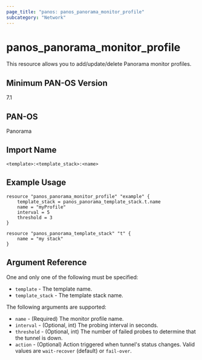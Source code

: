 ```yaml
---
page_title: "panos: panos_panorama_monitor_profile"
subcategory: "Network"
---
```


# panos_panorama_monitor_profile

This resource allows you to add/update/delete Panorama monitor profiles.


## Minimum PAN-OS Version

7.1


## PAN-OS

Panorama


## Import Name

```shell
<template>:<template_stack>:<name>
```

## Example Usage

```hcl
resource "panos_panorama_monitor_profile" "example" {
    template_stack = panos_panorama_template_stack.t.name
    name = "myProfile"
    interval = 5
    threshold = 3
}

resource "panos_panorama_template_stack" "t" {
    name = "my stack"
}
```

## Argument Reference

One and only one of the following must be specified:

* `template` - The template name.
* `template_stack` - The template stack name.

The following arguments are supported:

* `name` - (Required) The monitor profile name.
* `interval` - (Optional, int) The probing interval in seconds.
* `threshold` - (Optional, int) The number of failed probes to determine that
  the tunnel is down.
* `action` - (Optional) Action triggered when tunnel's status changes.  Valid values
  are `wait-recover` (default) or `fail-over`.
